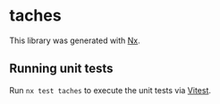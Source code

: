 # taches

This library was generated with [Nx](https://nx.dev).

## Running unit tests

Run `nx test taches` to execute the unit tests via [Vitest](https://vitest.dev/).
